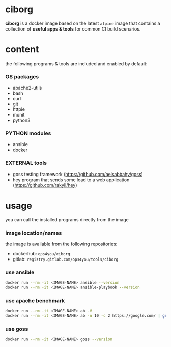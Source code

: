 # ciborg
**ciborg** is a docker image based on the latest `alpine` image that contains a collection of **useful apps &  tools** for common CI build scenarios.

# content
the following programs & tools are included and enabled by default:

### OS packages
- apache2-utils
- bash
- curl
- git
- httpie
- monit
- python3

### PYTHON modules
- ansible
- docker

### EXTERNAL tools
- goss testing framework (https://github.com/aelsabbahy/goss)
- hey program that sends some load to a web application (https://github.com/rakyll/hey)


# usage
you can call the installed programs directly from the image

### image location/names
the image is available from the following repositories:
- dockerhub: `ops4you/ciborg`
- gitlab: `registry.gitlab.com/ops4you/tools/ciborg`

### use ansible
```bash
docker run --rm -it <IMAGE-NAME> ansible --version
docker run --rm -it <IMAGE-NAME> ansible-playbook --version
```

### use apache benchmark
```bash
docker run --rm -it <IMAGE-NAME> ab -V
docker run --rm -it <IMAGE-NAME> ab -n 10 -c 2 https://google.com/ | grep "Time per request:.*across all concurrent requests" | sed "s/.*: *\([0-9]*\)\..*/\1/"
```

### use goss
```bash
docker run --rm -it <IMAGE-NAME> goss --version
```
